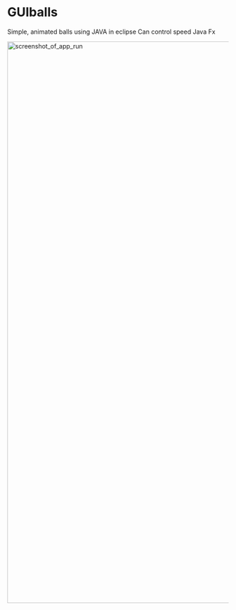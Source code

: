 # GUIballs
Simple, animated balls using JAVA in eclipse
Can control speed
Java Fx

<img width="1280" alt="screenshot_of_app_run" src="https://user-images.githubusercontent.com/49348631/171286984-e4253a4b-3e2f-4aae-851d-f1b3946abe1c.png">
